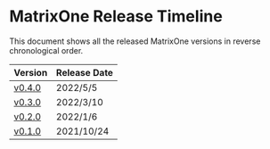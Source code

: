 # **MatrixOne Release Timeline**

This document shows all the released MatrixOne versions in reverse chronological order.

|**Version**	|**Release Date**|
|:---|:----|
|[v0.4.0](v0.4.0.md)| 2022/5/5 |
|[v0.3.0](v0.3.0.md)| 2022/3/10|
|[v0.2.0](v0.2.0.md)| 2022/1/6 |
|[v0.1.0](v0.1.0.md)| 2021/10/24 |
